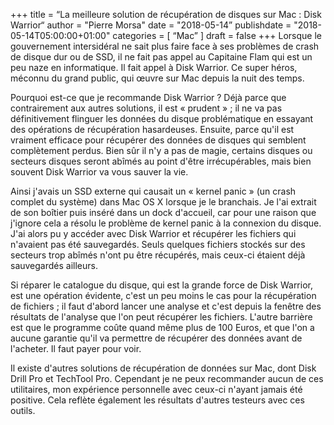 +++
title      = “La meilleure solution de récupération de disques sur Mac : Disk Warrior“
author     = "Pierre Morsa"
date       = "2018-05-14”
publishdate = "2018-05-14T05:00:00+01:00" 
categories = [ “Mac” ]
draft      = false
+++
Lorsque le gouvernement intersidéral ne sait plus faire face à ses problèmes de crash de disque dur ou de SSD, il ne fait pas appel au Capitaine Flam qui est un peu naze en informatique. Il fait appel à Disk Warrior. Ce super héros, méconnu du grand public, qui œuvre sur Mac depuis la nuit des temps.

Pourquoi est-ce que je recommande Disk Warrior ? Déjà parce que contrairement aux autres solutions, il est « prudent » ; il ne va pas définitivement flinguer les données du disque problématique en essayant des opérations de récupération hasardeuses. Ensuite, parce qu'il est vraiment efficace pour récupérer des données de disques qui semblent complètement perdus. Bien sûr il n'y a pas de magie, certains disques ou secteurs disques seront abîmés au point d'être irrécupérables, mais bien souvent Disk Warrior va vous sauver la vie. 

Ainsi j'avais un SSD externe qui causait un « kernel panic » (un crash complet du système) dans Mac OS X lorsque je le branchais. Je l'ai extrait de son boîtier puis inséré dans un dock d'accueil, car pour une raison que j'ignore cela a résolu le problème de kernel panic à la connexion du disque. J'ai alors pu y accéder avec Disk Warrior et récupérer les fichiers qui n'avaient pas été sauvegardés. Seuls quelques fichiers stockés sur des secteurs trop abîmés n'ont pu être récupérés, mais ceux-ci étaient déjà sauvegardés ailleurs.

Si réparer le catalogue du disque, qui est la grande force de Disk Warrior, est une opération évidente, c'est un peu moins le cas pour la récupération de fichiers ; il faut d'abord lancer une analyse et c'est depuis la fenêtre des résultats de l'analyse que l'on peut récupérer les fichiers. L'autre barrière est que le programme coûte quand même plus de 100 Euros, et que l'on a aucune garantie qu'il va permettre de récupérer des données avant de l'acheter. Il faut payer pour voir.

Il existe d'autres solutions de récupération de données sur Mac,  dont Disk Drill Pro et TechTool Pro. Cependant je ne peux recommander aucun de ces utilitaires, mon expérience personnelle  avec ceux-ci n'ayant jamais été positive. Cela reflète également  les résultats d'autres testeurs avec ces outils.
